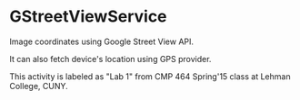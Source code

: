 # GStreetViewService
Image coordinates using Google Street View API.

It can also fetch device's location using GPS provider.

This activity is labeled as "Lab 1" from CMP 464 Spring'15 class at Lehman College, CUNY.
